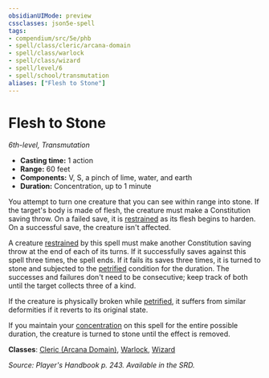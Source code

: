 ```yaml
---
obsidianUIMode: preview
cssclasses: json5e-spell
tags:
- compendium/src/5e/phb
- spell/class/cleric/arcana-domain
- spell/class/warlock
- spell/class/wizard
- spell/level/6
- spell/school/transmutation
aliases: ["Flesh to Stone"]
---
```

# Flesh to Stone
*6th-level, Transmutation*  

- **Casting time:** 1 action
- **Range:** 60 feet
- **Components:** V, S, a pinch of lime, water, and earth
- **Duration:** Concentration, up to 1 minute

You attempt to turn one creature that you can see within range into stone. If the target's body is made of flesh, the creature must make a Constitution saving throw. On a failed save, it is [restrained](rules/conditions.md#restrained) as its flesh begins to harden. On a successful save, the creature isn't affected.

A creature [restrained](rules/conditions.md#restrained) by this spell must make another Constitution saving throw at the end of each of its turns. If it successfully saves against this spell three times, the spell ends. If it fails its saves three times, it is turned to stone and subjected to the [petrified](rules/conditions.md#petrified) condition for the duration. The successes and failures don't need to be consecutive; keep track of both until the target collects three of a kind.

If the creature is physically broken while [petrified](rules/conditions.md#petrified), it suffers from similar deformities if it reverts to its original state.

If you maintain your [concentration](rules/conditions.md#concentration) on this spell for the entire possible duration, the creature is turned to stone until the effect is removed.

**Classes**: [Cleric (Arcana Domain)](compendium/classes/cleric-arcana-domain-scag.md), [Warlock](compendium/classes/warlock.md), [Wizard](compendium/classes/wizard.md)

*Source: Player's Handbook p. 243. Available in the SRD.*